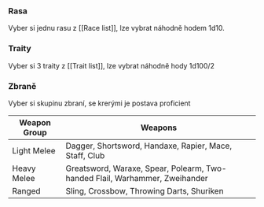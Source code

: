 ### Rasa
Vyber si jednu rasu z [[Race list]], lze vybrat náhodně hodem 1d10.

### Traity
Vyber si 3 traity z [[Trait list]], lze vybrat náhodně hody 1d100/2

### Zbraně
Vyber si skupinu zbraní, se krerými je postava proficient

| Weapon Group | Weapons                                                                     |
| ------------ | --------------------------------------------------------------------------- |
| Light Melee  | Dagger, Shortsword, Handaxe, Rapier, Mace, Staff, Club                      |
| Heavy Melee  | Greatsword, Waraxe, Spear, Polearm, Two-handed Flail, Warhammer, Zweihander |
| Ranged       | Sling, Crossbow, Throwing Darts, Shuriken                                   |
